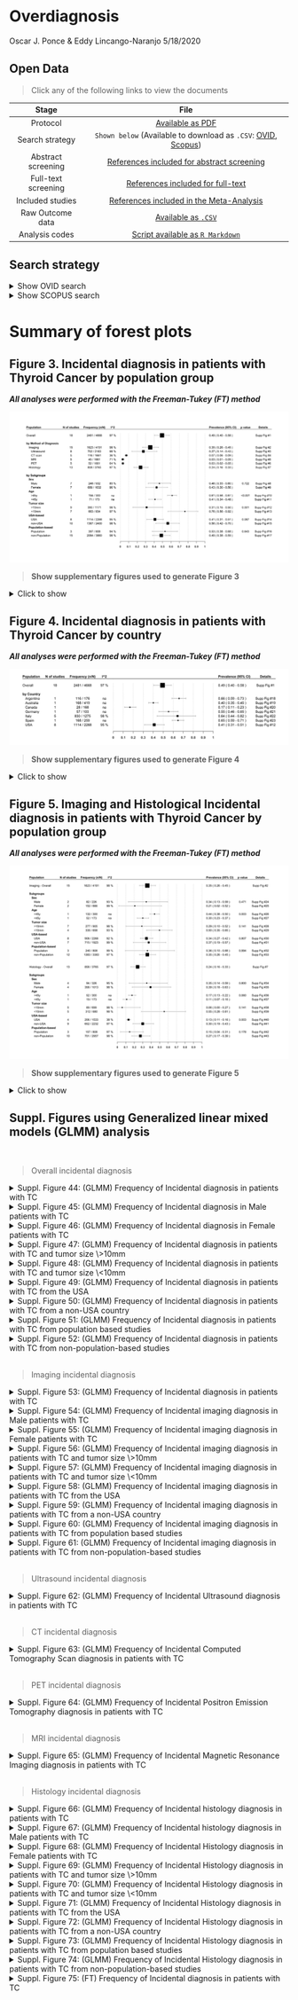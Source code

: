 Overdiagnosis
================
Oscar J. Ponce & Eddy Lincango-Naranjo
5/18/2020

## Open Data

> Click any of the following links to view the documents

|        Stage        |                                                                                                                                File                                                                                                                                 |
| :-----------------: | :-----------------------------------------------------------------------------------------------------------------------------------------------------------------------------------------------------------------------------------------------------------------: |
|      Protocol       |                                                                               [Available as PDF](https://github.com/ponceoscarj/Overdiagnosis/blob/master/1%20Protocol/Protocol.pdf)                                                                                |
|   Search strategy   | `Shown below` (Available to download as `.CSV`: [OVID](https://github.com/ponceoscarj/Overdiagnosis/blob/master/2%20Search%20strategy/ovid_search.csv), [Scopus](https://github.com/ponceoscarj/Overdiagnosis/blob/master/2%20Search%20strategy/scopus_search.csv)) |
| Abstract screening  |                                             [References included for abstract screening](https://github.com/ponceoscarj/Overdiagnosis/blob/master/3%20References/Articles%20included%20for%20Abstract%20screening.ris)                                              |
| Full-text screening |                                                [References included for full-text](https://github.com/ponceoscarj/Overdiagnosis/blob/master/3%20References/Articles%20included%20for%20Full%20text%20screening.ris)                                                 |
|  Included studies   |                                                  [References included in the Meta-Analysis](https://github.com/ponceoscarj/Overdiagnosis/blob/master/3%20References/Articles%20included%20in%20meta-analysis.ris)                                                   |
|  Raw Outcome data   |                                                                            [Available as `.CSV`](https://github.com/ponceoscarj/Overdiagnosis/blob/master/Data/overdiagnosis_excel.csv)                                                                             |
|   Analysis codes    |                                                                           [Script available as `R Markdown`](https://github.com/ponceoscarj/Overdiagnosis/blob/master/Overdiagnosis.Rmd)                                                                            |

## Search strategy

<details>

<summary>Show OVID search</summary>

![](Output%20Figures/ovid-1.png)<!-- -->

</details>

<details>

<summary>Show SCOPUS search</summary>

![](Output%20Figures/scopus-1.png)<!-- -->

</details>

# Summary of forest plots

## Figure 3. Incidental diagnosis in patients with Thyroid Cancer by population group

***All analyses were performed with the Freeman-Tukey (FT) method***

![](Output%20Figures/summary_overall_forestplots-1.svg)<!-- -->

> **Show supplementary figures used to generate Figure 3**

<details>

<summary>Click to show</summary>

  - 
    
    <details>
    
    <summary> Suppl. Figure 1: (FT) Frequency of Incidental diagnosis in
    all patients with TC </summary>
    
    <p>
    
    ![](Output%20Figures/ft_incidental_overall-1.svg)<!-- -->
    
    </p>
    
    </details>

  - 
    
    <details>
    
    <summary> Suppl. Figure 2: (FT) Frequency of Incidental imaging
    diagnosis in patients with TC </summary>
    
    <p>
    
    ![](Output%20Figures/ft_imaging_overall-1.svg)<!-- -->
    
    </p>
    
    </details>

  - 
    
    <details>
    
    <summary> Suppl. Figure 3: (FT) Frequency of Incidental Ultrasound
    diagnosis in patients with TC </summary>
    
    <p>
    
    ![](Output%20Figures/ft_ultrasound_overall-1.svg)<!-- -->
    
    </p>
    
    </details>

  - 
    
    <details>
    
    <summary> Suppl. Figure 4: (FT) Frequency of Incidental Computed
    Tomography Scan diagnosis in patients with TC </summary>
    
    <p>
    
    ![](Output%20Figures/ft_CT_overall-1.svg)<!-- -->
    
    </p>
    
    </details>

  - 
    
    <details>
    
    <summary> Suppl. Figure 5: (FT) Frequency of Incidental Magnetic
    Resonance Imaging diagnosis in patients with TC </summary>
    
    <p>
    
    ![](Output%20Figures/ft_mri_overall-1.svg)<!-- -->
    
    </p>
    
    </details>

  - 
    
    <details>
    
    <summary> Suppl. Figure 6: (FT) Frequency of Incidental Positron
    Emission Tomography diagnosis in patients with TC </summary>
    
    <p>
    
    ![](Output%20Figures/ft_pet_overall-1.svg)<!-- -->
    
    </p>
    
    </details>

  - 
    
    <details>
    
    <summary> Suppl. Figure 7: (FT) Frequency of Incidental histology
    diagnosis in patients with TC </summary>
    
    <p>
    
    ![](Output%20Figures/ft_histology_overall-1.svg)<!-- -->
    
    </p>
    
    </details>

  - 
    
    <details>
    
    <summary> Suppl. Figure 8: (FT) Frequency of Incidental diagnosis in
    Male patients with TC </summary>
    
    <p>
    
    ![](Output%20Figures/ft_incidental_male-1.svg)<!-- -->
    
    </p>
    
    </details>

  - 
    
    <details>
    
    <summary> Suppl. Figure 9: (FT) Frequency of Incidental diagnosis in
    Female patients with TC </summary>
    
    <p>
    
    ![](Output%20Figures/ft_incidental_female-1.svg)<!-- -->
    
    </p>
    
    </details>

  - 
    
    <details>
    
    <summary> Suppl. Figure 10: (FT) Frequency of Incidental diagnosis
    in patients aged 45 years and older with TC </summary>
    
    <p>
    
    ![](Output%20Figures/ft_incidental_45older-1.svg)<!-- -->
    
    </p>
    
    </details>

  - 
    
    <details>
    
    <summary> Suppl. Figure 11: (FT) Frequency of Incidental diagnosis
    in patients aged 45 years and younger with TC </summary>
    
    <p>
    
    ![](Output%20Figures/ft_incidental_45younger-1.svg)<!-- -->
    
    </p>
    
    </details>

  - 
    
    <details>
    
    <summary> Suppl. Figure 12: (FT) Frequency of Incidental diagnosis
    in patients with TC and tumor size \>10mm </summary>
    
    <p>
    
    ![](Output%20Figures/ft_incidental_greater10-1.svg)<!-- -->
    
    </p>
    
    </details>

  - 
    
    <details>
    
    <summary> Suppl. Figure 13: (FT) Frequency of Incidental diagnosis
    in patients with TC and tumor size \<10mm </summary>
    
    <p>
    
    ![](Output%20Figures/ft_incidental_less10-1.svg)<!-- -->
    
    </p>
    
    </details>

  - 
    
    <details>
    
    <summary> Suppl. Figure 14: (FT) Frequency of Incidental diagnosis
    in patients with TC from the USA </summary>
    
    <p>
    
    ![](Output%20Figures/ft_incidental_USA-1.svg)<!-- -->
    
    </p>
    
    </details>

  - 
    
    <details>
    
    <summary> Suppl. Figure 15: (FT) Frequency of Incidental diagnosis
    in patients with TC from a non-USA country </summary>
    
    <p>
    
    ![](Output%20Figures/ft_incidental_nonUSA-1.svg)<!-- -->
    
    </p>
    
    </details>

  - 
    
    <details>
    
    <summary> Suppl. Figure 16: (FT) Frequency of Incidental diagnosis
    in patients with TC from population based studies </summary>
    
    <p>
    
    ![](Output%20Figures/ft_incidental_pop-1.svg)<!-- -->
    
    </p>
    
    </details>

  - 
    
    <details>
    
    <summary> Suppl. Figure 17: (FT) Frequency of Incidental diagnosis
    in patients with TC from non-population-based studies </summary>
    
    <p>
    
    ![](Output%20Figures/ft_incidental_nonpop-1.svg)<!-- -->
    
    </p>
    
    </details>

</details>

## Figure 4. Incidental diagnosis in patients with Thyroid Cancer by country

***All analyses were performed with the Freeman-Tukey (FT) method***

![](Output%20Figures/summary_countries-1.svg)<!-- -->

> **Show supplementary figures used to generate Figure 4**

<details>

<summary>Click to show</summary>

  - 
    
    <details>
    
    <summary> Suppl. Figure 1: (FT) Frequency of Overall Incidental
    diagnosis in patients with TC </summary>
    
    <p>
    
    ![](Output%20Figures/ft_incidental_overallV2-1.svg)<!-- -->
    
    </p>
    
    </details>

  - 
    
    <details>
    
    <summary> Suppl. Figure 18: (FT) Frequency of Incidental diagnosis
    in all patients with TC from Argentina</summary>
    
    <p>
    
    ![](Output%20Figures/ft_incidental_argentina-1.svg)<!-- -->
    
    </p>
    
    </details>

  - 
    
    <details>
    
    <summary> Suppl. Figure 19: (FT) Frequency of Incidental diagnosis
    in all patients with TC from Autralia</summary>
    
    <p>
    
    ![](Output%20Figures/ft_incidental_australia-1.svg)<!-- -->
    
    </p>
    
    </details>

  - 
    
    <details>
    
    <summary> Suppl. Figure 20: (FT) Frequency of Incidental diagnosis
    in all patients with TC from Canada</summary>
    
    <p>
    
    ![](Output%20Figures/ft_incidental_Canada-1.svg)<!-- -->
    
    </p>
    
    </details>

  - 
    
    <details>
    
    <summary> Suppl. Figure 21: (FT) Frequency of Incidental diagnosis
    in all patients with TC from Germany</summary>
    
    <p>
    
    ![](Output%20Figures/ft_incidental_Germany-1.svg)<!-- -->
    
    </p>
    
    </details>

  - 
    
    <details>
    
    <summary> Suppl. Figure 22: (FT) Frequency of Incidental diagnosis
    in all patients with TC from Italy</summary>
    
    <p>
    
    ![](Output%20Figures/ft_incidental_italy-1.svg)<!-- -->
    
    </p>
    
    </details>

  - 
    
    <details>
    
    <summary> Suppl. Figure 23: (FT) Frequency of Incidental diagnosis
    in all patients with TC from Spain</summary>
    
    <p>
    
    ![](Output%20Figures/ft_incidental_spain-1.svg)<!-- -->
    
    </p>
    
    </details>

  - 
    
    <details>
    
    <summary> Suppl. Figure 12: (FT) Frequency of Incidental diagnosis
    in patients with TC from the USA </summary>
    
    <p>
    
    ![](Output%20Figures/ft_imaging_USAV2-1.svg)<!-- -->
    
    </p>
    
    </details>

</details>

## Figure 5. Imaging and Histological Incidental diagnosis in patients with Thyroid Cancer by population group

***All analyses were performed with the Freeman-Tukey (FT) method***

![](Output%20Figures/summary_Imaging_Histological_forestplots-1.svg)<!-- -->

> **Show supplementary figures used to generate Figure 5**

<details>

<summary>Click to show</summary>

  - 
    
    <details>
    
    <summary> Suppl. Figure 2: (FT) Frequency of Incidental Imaging
    diagnosis in patients with TC </summary>
    
    <p>
    
    ![](Output%20Figures/ft_imaging_overall_copy-1.svg)<!-- -->
    
    </p>
    
    </details>

  - 
    
    <details>
    
    <summary> Suppl. Figure 24: (FT) Frequency of Incidental Imaging
    diagnosis in Male patients with TC </summary>
    
    <p>
    
    ![](Output%20Figures/ft_imaging_male-1.svg)<!-- -->
    
    </p>
    
    </details>

  - 
    
    <details>
    
    <summary> Suppl. Figure 25: (FT) Frequency of Incidental Imaging
    diagnosis in Female patients with TC </summary>
    
    <p>
    
    ![](Output%20Figures/ft_imaging_female-1.svg)<!-- -->
    
    </p>
    
    </details>

  - 
    
    <details>
    
    <summary> Suppl. Figure 26: (FT) Frequency of Incidental Imaging
    diagnosis in patients aged 45 years and older with TC </summary>
    
    <p>
    
    ![](Output%20Figures/ft_imaging_45older-1.svg)<!-- -->
    
    </p>
    
    </details>

  - 
    
    <details>
    
    <summary> Suppl. Figure 27: (FT) Frequency of Incidental Imaging
    diagnosis in patients aged 45 years and younger with TC </summary>
    
    <p>
    
    ![](Output%20Figures/ft_imaging_45younger-1.svg)<!-- -->
    
    </p>
    
    </details>

  - 
    
    <details>
    
    <summary> Suppl. Figure 28: (FT) Frequency of Incidental Imaging
    diagnosis in patients with TC and tumor size \>10mm </summary>
    
    <p>
    
    ![](Output%20Figures/ft_imaging_greater10-1.svg)<!-- -->
    
    </p>
    
    </details>

  - 
    
    <details>
    
    <summary> Suppl. Figure 29: (FT) Frequency of Incidental Imaging
    diagnosis in patients with TC and tumor size \<10mm </summary>
    
    <p>
    
    ![](Output%20Figures/ft_imaging_less10-1.svg)<!-- -->
    
    </p>
    
    </details>

  - 
    
    <details>
    
    <summary> Suppl. Figure 30: (FT) Frequency of Incidental Imaging
    diagnosis in patients with TC from the USA </summary>
    
    <p>
    
    ![](Output%20Figures/ft_imaging_USA-1.svg)<!-- -->
    
    </p>
    
    </details>

  - 
    
    <details>
    
    <summary> Suppl. Figure 31: (FT) Frequency of Incidental Imaging
    diagnosis in patients with TC from a non-USA country </summary>
    
    <p>
    
    ![](Output%20Figures/ft_imaging_nonUSA-1.svg)<!-- -->
    
    </p>
    
    </details>

  - 
    
    <details>
    
    <summary> Suppl. Figure 32: (FT) Frequency of Incidental Imaging
    diagnosis in patients with TC from population based studies
    </summary>
    
    <p>
    
    ![](Output%20Figures/ft_imaging_pop-1.svg)<!-- -->
    
    </p>
    
    </details>

  - 
    
    <details>
    
    <summary> Suppl. Figure 33: (FT) Frequency of Incidental Imaging
    diagnosis in patients with TC from non-population-based studies
    </summary>
    
    <p>
    
    ![](Output%20Figures/ft_imaging_nonpop-1.svg)<!-- -->
    
    </p>
    
    </details>

  - 
    
    <details>
    
    <summary> Suppl. Figure 7: (FT) Frequency of Incidental Histology
    diagnosis in patients with TC </summary>
    
    <p>
    
    ![](Output%20Figures/ft_histology_overall_copy-1.svg)<!-- -->
    
    </p>
    
    </details>

  - 
    
    <details>
    
    <summary> Suppl. Figure 34: (FT) Frequency of Incidental Histology
    diagnosis in Male patients with TC </summary>
    
    <p>
    
    ![](Output%20Figures/ft_histology_male-1.svg)<!-- -->
    
    </p>
    
    </details>

  - 
    
    <details>
    
    <summary> Suppl. Figure 35: (FT) Frequency of Incidental Histology
    diagnosis in Female patients with TC </summary>
    
    <p>
    
    ![](Output%20Figures/ft_histology_female-1.svg)<!-- -->
    
    </p>
    
    </details>

  - 
    
    <details>
    
    <summary> Suppl. Figure 36: (FT) Frequency of Incidental Histology
    diagnosis in patients aged 45 years and older with TC </summary>
    
    <p>
    
    ![](Output%20Figures/ft_histology_45older-1.svg)<!-- -->
    
    </p>
    
    </details>

  - 
    
    <details>
    
    <summary> Suppl. Figure 37: (FT) Frequency of Incidental Histology
    diagnosis in patients aged 45 years and younger with TC </summary>
    
    <p>
    
    ![](Output%20Figures/ft_histology_45younger-1.svg)<!-- -->
    
    </p>
    
    </details>

  - 
    
    <details>
    
    <summary> Suppl. Figure 38: (FT) Frequency of Incidental Histology
    diagnosis in patients with TC and tumor size \>10mm </summary>
    
    <p>
    
    ![](Output%20Figures/ft_histology_greater10-1.svg)<!-- -->
    
    </p>
    
    </details>

  - 
    
    <details>
    
    <summary> Suppl. Figure 39: (FT) Frequency of Incidental Histology
    diagnosis in patients with TC and tumor size \<10mm </summary>
    
    <p>
    
    ![](Output%20Figures/ft_histidental_less10-1.svg)<!-- -->
    
    </p>
    
    </details>

  - 
    
    <details>
    
    <summary> Suppl. Figure 40: (FT) Frequency of Incidental Histology
    diagnosis in patients with TC from the USA </summary>
    
    <p>
    
    ![](Output%20Figures/ft_histology_USA-1.svg)<!-- -->
    
    </p>
    
    </details>

  - 
    
    <details>
    
    <summary> Suppl. Figure 41: (FT) Frequency of Incidental Histology
    diagnosis in patients with TC from a non-USA country </summary>
    
    <p>
    
    ![](Output%20Figures/ft_histology_nonUSA-1.svg)<!-- -->
    
    </p>
    
    </details>

  - 
    
    <details>
    
    <summary> Suppl. Figure 42: (FT) Frequency of Incidental Histology
    diagnosis in patients with TC from population based studies
    </summary>
    
    <p>
    
    ![](Output%20Figures/ft_histology_pop-1.svg)<!-- -->
    
    </p>
    
    </details>

  - 
    
    <details>
    
    <summary> Suppl. Figure 43: (FT) Frequency of Incidental Histology
    diagnosis in patients with TC from non-population-based studies
    </summary>
    
    <p>
    
    ![](Output%20Figures/ft_histology_nonpop-1.svg)<!-- -->
    
    </p>
    
    </details>

</details>

## Suppl. Figures using Generalized linear mixed models (GLMM) analysis

<br />

> Overall incidental diagnosis

<details>

<summary> Suppl. Figure 44: (GLMM) Frequency of Incidental diagnosis in
patients with TC </summary>

<p>

![](Output%20Figures/glmm_incidental_overall-1.svg)<!-- -->

</p>

</details>

<details>

<summary> Suppl. Figure 45: (GLMM) Frequency of Incidental diagnosis in
Male patients with TC </summary>

<p>

![](Output%20Figures/glmm_incidental_male-1.svg)<!-- -->

</p>

</details>

<details>

<summary> Suppl. Figure 46: (GLMM) Frequency of Incidental diagnosis in
Female patients with TC </summary>

<p>

![](Output%20Figures/glmm_incidental_female-1.svg)<!-- -->

</p>

</details>

<details>

<summary> Suppl. Figure 47: (GLMM) Frequency of Incidental diagnosis in
patients with TC and tumor size \>10mm </summary>

<p>

![](Output%20Figures/glmm_incidental_greater10-1.svg)<!-- -->

</p>

</details>

<details>

<summary> Suppl. Figure 48: (GLMM) Frequency of Incidental diagnosis in
patients with TC and tumor size \<10mm </summary>

<p>

![](Output%20Figures/glmm_incidental_less10-1.svg)<!-- -->

</p>

</details>

<details>

<summary> Suppl. Figure 49: (GLMM) Frequency of Incidental diagnosis in
patients with TC from the USA </summary>

<p>

![](Output%20Figures/glmm_incidental_USA-1.svg)<!-- -->

</p>

</details>

<details>

<summary> Suppl. Figure 50: (GLMM) Frequency of Incidental diagnosis in
patients with TC from a non-USA country </summary>

<p>

![](Output%20Figures/glmm_incidental_nonUSA-1.svg)<!-- -->

</p>

</details>

<details>

<summary> Suppl. Figure 51: (GLMM) Frequency of Incidental diagnosis in
patients with TC from population based studies </summary>

<p>

![](Output%20Figures/glmm_incidental_pop-1.svg)<!-- -->

</p>

</details>

<details>

<summary> Suppl. Figure 52: (GLMM) Frequency of Incidental diagnosis in
patients with TC from non-population-based studies </summary>

<p>

![](Output%20Figures/glmm_incidental_nonpop-1.svg)<!-- -->

</p>

</details>

<br />

> Imaging incidental diagnosis

<details>

<summary> Suppl. Figure 53: (GLMM) Frequency of Incidental diagnosis in
patients with TC </summary>

<p>

![](Output%20Figures/glmm_imaging_overall-1.svg)<!-- -->

</p>

</details>

<details>

<summary> Suppl. Figure 54: (GLMM) Frequency of Incidental imaging
diagnosis in Male patients with TC </summary>

<p>

![](Output%20Figures/glmm_imaging_male-1.svg)<!-- -->

</p>

</details>

<details>

<summary> Suppl. Figure 55: (GLMM) Frequency of Incidental imaging
diagnosis in Female patients with TC </summary>

<p>

![](Output%20Figures/glmm_imaging_female-1.svg)<!-- -->

</p>

</details>

<details>

<summary> Suppl. Figure 56: (GLMM) Frequency of Incidental imaging
diagnosis in patients with TC and tumor size \>10mm </summary>

<p>

![](Output%20Figures/glmm_imaging_greater10-1.svg)<!-- -->

</p>

</details>

<details>

<summary> Suppl. Figure 57: (GLMM) Frequency of Incidental imaging
diagnosis in patients with TC and tumor size \<10mm </summary>

<p>

![](Output%20Figures/glmm_imaging_less10-1.svg)<!-- -->

</p>

</details>

<details>

<summary> Suppl. Figure 58: (GLMM) Frequency of Incidental imaging
diagnosis in patients with TC from the USA </summary>

<p>

![](Output%20Figures/glmm_imaging_USA-1.svg)<!-- -->

</p>

</details>

<details>

<summary> Suppl. Figure 59: (GLMM) Frequency of Incidental imaging
diagnosis in patients with TC from a non-USA country </summary>

<p>

![](Output%20Figures/glmm_imaging_nonUSA-1.svg)<!-- -->

</p>

</details>

<details>

<summary> Suppl. Figure 60: (GLMM) Frequency of Incidental imaging
diagnosis in patients with TC from population based studies </summary>

<p>

![](Output%20Figures/glmm_imaging_pop-1.svg)<!-- -->

</p>

</details>

<details>

<summary> Suppl. Figure 61: (GLMM) Frequency of Incidental imaging
diagnosis in patients with TC from non-population-based studies
</summary>

<p>

![](Output%20Figures/glmm_imaging_nonpop-1.svg)<!-- -->

</p>

</details>

<br />

> Ultrasound incidental diagnosis

<details>

<summary> Suppl. Figure 62: (GLMM) Frequency of Incidental Ultrasound
diagnosis in patients with TC </summary>

<p>

![](Output%20Figures/glmm_ultrasound_overall-1.svg)<!-- -->

</p>

</details>

<br />

> CT incidental diagnosis

<details>

<summary> Suppl. Figure 63: (GLMM) Frequency of Incidental Computed
Tomography Scan diagnosis in patients with TC </summary>

<p>

![](Output%20Figures/glmm_CT_overall-1.svg)<!-- -->

</p>

</details>

<br />

> PET incidental diagnosis

<details>

<summary> Suppl. Figure 64: (GLMM) Frequency of Incidental Positron
Emission Tomography diagnosis in patients with TC </summary>

<p>

![](Output%20Figures/glmm_pet_overall-1.svg)<!-- -->

</p>

</details>

<br />

> MRI incidental diagnosis

<details>

<summary> Suppl. Figure 65: (GLMM) Frequency of Incidental Magnetic
Resonance Imaging diagnosis in patients with TC </summary>

<p>

![](Output%20Figures/glmm_mri_overall-1.svg)<!-- -->

</p>

</details>

<br />

> Histology incidental diagnosis

<details>

<summary> Suppl. Figure 66: (GLMM) Frequency of Incidental histology
diagnosis in patients with TC </summary>

<p>

![](Output%20Figures/glmm_histology_overall-1.svg)<!-- -->

</p>

</details>

<details>

<summary> Suppl. Figure 67: (GLMM) Frequency of Incidental histology
diagnosis in Male patients with TC </summary>

<p>

![](Output%20Figures/glmm_histology_male-1.svg)<!-- -->

</p>

</details>

<details>

<summary> Suppl. Figure 68: (GLMM) Frequency of Incidental Histology
diagnosis in Female patients with TC </summary>

<p>

![](Output%20Figures/glmm_histology_female-1.svg)<!-- -->

</p>

</details>

<details>

<summary> Suppl. Figure 69: (GLMM) Frequency of Incidental Histology
diagnosis in patients with TC and tumor size \>10mm </summary>

<p>

![](Output%20Figures/glmm_histology_greater10-1.svg)<!-- -->

</p>

</details>

<details>

<summary> Suppl. Figure 70: (GLMM) Frequency of Incidental Histology
diagnosis in patients with TC and tumor size \<10mm </summary>

<p>

![](Output%20Figures/glmm_histidental_less10-1.svg)<!-- -->

</p>

</details>

<details>

<summary> Suppl. Figure 71: (GLMM) Frequency of Incidental Histology
diagnosis in patients with TC from the USA </summary>

<p>

![](Output%20Figures/glmm_histology_USA-1.svg)<!-- -->

</p>

</details>

<details>

<summary> Suppl. Figure 72: (GLMM) Frequency of Incidental Histology
diagnosis in patients with TC from a non-USA country </summary>

<p>

![](Output%20Figures/glmm_histology_nonUSA-1.svg)<!-- -->

</p>

</details>

<details>

<summary> Suppl. Figure 73: (GLMM) Frequency of Incidental Histology
diagnosis in patients with TC from population based studies </summary>

<p>

![](Output%20Figures/glmm_histology_pop-1.svg)<!-- -->

</p>

</details>

<details>

<summary> Suppl. Figure 74: (GLMM) Frequency of Incidental Histology
diagnosis in patients with TC from non-population-based studies
</summary>

<p>

![](Output%20Figures/glmm_histology_nonpop-1.svg)<!-- -->

</p>

</details>

<details>

<summary> Suppl. Figure 75: (FT) Frequency of Incidental diagnosis in
patients with TC </summary>

<p>

![](Output%20Figures/ft_nonincidental_overall-1.svg)<!-- -->

<details>

<summary> Suppl. Figure 76: (GLMM) Frequency of Incidental Histology
diagnosis in patients with TC from non-population-based studies
</summary>

<p>

![](Output%20Figures/glmm_nonincidental_overall-1.svg)<!-- -->

</p>

</details>
